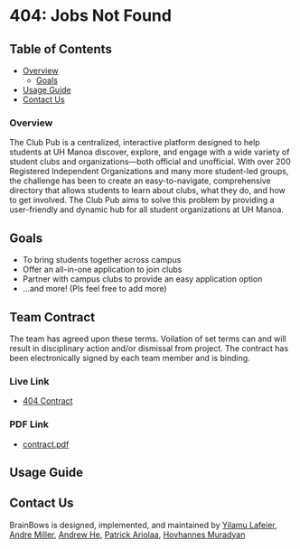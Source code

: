 # 404: Jobs Not Found

## Table of Contents
* [Overview](#overview)
    * [Goals](#goals)
* [Usage Guide](#usage-guide)
* [Contact Us](#contact-us)

### Overview

The Club Pub is a centralized, interactive platform designed to help students at UH Manoa discover, explore, and engage with a wide variety of student clubs and organizations—both official and unofficial. With over 200 Registered Independent Organizations and many more student-led groups, the challenge has been to create an easy-to-navigate, comprehensive directory that allows students to learn about clubs, what they do, and how to get involved. The Club Pub aims to solve this problem by providing a user-friendly and dynamic hub for all student organizations at UH Manoa.

## Goals

* To bring students together across campus
* Offer an all-in-one application to join clubs
* Partner with campus clubs to provide an easy application option
* ...and more! (Pls feel free to add more)

## Team Contract
The team has agreed upon these terms. Voilation of set terms can and will result in disciplinary action and/or dismissal from project. The contract has been electronically signed by each team member and is binding.

### Live Link
* [404 Contract](https://docs.google.com/document/d/1TxXB5bdOpOYseks1Diq53jgWq90syPOHFUVGKT9IJ6M/edit?usp=sharing)

### PDF Link
* [contract.pdf]()

## Usage Guide

## Contact Us

BrainBows is designed, implemented, and maintained by <a href="https://yilamulafeier.github.io">Yilamu Lafeier</a>, <a href="">Andre Miller</a>, <a href="">Andrew He</a>, <a href="">Patrick Ariolaa</a>, <a href="">Hovhannes Muradyan</a>
